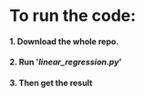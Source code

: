 # To run the code:
#### 1. Download the whole repo.
#### 2. Run '*linear_regression.py*'
#### 3. Then get the result
